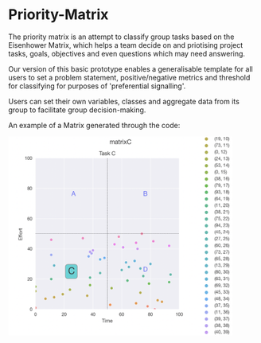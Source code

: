 # Priority-Matrix
The priority matrix is an attempt to classify group tasks based on the Eisenhower Matrix, which helps a team decide on and priotising project tasks, goals, objectives and even questions which may need answering.

Our version of this basic prototype enables a generalisable template for all users to set a problem statement, positive/negative metrics and threshold for classifying for purposes of 'preferential signalling'.

Users can set their own variables, classes and aggregate data from its group to facilitate group decision-making. 
<!-- ![matrix](Images/Eisenhower-Matrix.jpeg) -->

An example of a Matrix generated through the code:

<img src="Images/MatrixTemplate.jpg" height="400" width="450">

<!-- 
DB models created with SQLAlchemy
DB is Postgres
Database configuration with alembic -->